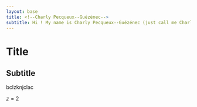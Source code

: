 ```yaml
---
layout: base
title: <!--Charly Pecqueux--Guézénec-->
subtitle: Hi ! My name is Charly Pecqueux--Guézénec (just call me Charly). I am a robotics enthousiast and currently a student at French university École Normale Paris-Saclay in the Electrical Engineering department. This year, I am enrolled in the M2 ATSI of Université Paris-Saclay.
---
```





# Title
## Subtitle


bclzknjclac

$z= 2$
